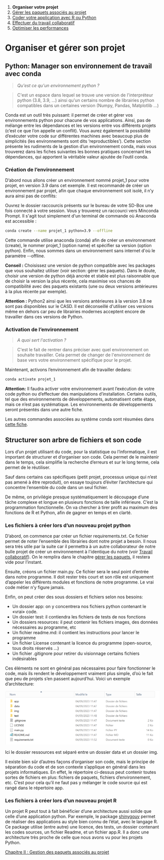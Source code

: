 1. **Organiser votre projet**
2. [Gérer les paquets associés au projet](2_packages.md)
3. [Coder votre application avec R ou Python](3_code.md)
4. [Effectuer du travail collaboratif](4_collaborate.md)
5. [Optimiser les performances](5_performance.md)

# Organiser et gérer son projet

## Python: Manager son environnement de travail avec conda

> _Qu'est ce qu'un environnement python ?_

> C'est un espace dans lequel se trouve une version de l'interpréteur python (3.8, 3.9, ...) ainsi qu'un certains nombre de librairies python compatibles dans un certaines version (Numpy, Pandas, Matplotlib ...)

Conda est un outil très puissant: il permet de créer et gérer vos environnements python pour chacune de vos applications. Ainsi, pas de mélange entre les dépendances et les versions entre vos différents projets (c’est ce que l’on appelle un conflit). Vous aurez également la possibilité d’exécuter votre code sur différentes machines avec beaucoup plus de simplicités (les environnements sont dits ‘reproductibles’). Cette section présente les rudiments de la gestion d’un environnement conda, mais vous trouverez dans les fiches suivantes les bonnes pratiques concernant les dépendances, qui apportent la véritable valeur ajoutée de l’outil conda.

### Création de l’environnement

D’abord nous allons créer un environnement nommé projet_1 pour votre projet, en version 3.9 dans cet exemple. Il est recommandé de créer un environnement par projet, afin que chaque environnement soit isolé, il n’y aura ainsi pas de conflits:

Ouvrez le dossier raccourcis présents sur le bureau de votre SD-Box une fois connecté à votre session. Vous y trouverez un raccourci vers Minconda Prompt. Il s'agit tout simplement d'un terminal de commande où Anaconda est accessible :

```bash
conda create --name projet_1 python=3.9 --offline
```

Cette commande utilise anaconda (conda) afin de créer un environnement (create), le nommer projet_1 (option name) et spécifier sa version (option python). Enfin, nous sommes dans un environnement sans internet d'où le paramètre --offline.

**Conseil :** Choisissez une version de python compatible avec les packages que vous souhaitez utiliser (voir section: gérer les paquets). Dans le doute, choisir une version de python déjà ancrée et stable est plus raisonnable que de choisir la version la plus récente, cela maximise vos chances de compatibilité avec des paquets existants (une ou deux versions antérieures à la plus récente par exemple).

**Attention :** Python2 ainsi que les versions antérieures à la version 3.8 ne sont pas disponibles sur le CASD. Il est déconseillé d'utiliser ces versions même en dehors car peu de librairies modernes acceptent encore de travailler dans ces versions de Python.

### Activation de l’environnement

> _A quoi sert l'activation ?_

> C'est le fait de rentrer dans préciser avec quel environnement on souhaite travailler. Cela permet de changer de l'environnement de base vers votre environnement spécifique pour le projet.

Maintenant, activons l’environnement afin de travailler dedans:

```bash
conda activate projet_1
```

**Attention:** Il faudra activer votre environnement avant l’exécution de votre code python ou d’effectuer des manipulations d’installation. Certains outils, tel que des environnements de développements, automatisent cette étape, mais ce n’est pas systématique. Les environnements de développements seront présentés dans une autre fiche.

Les autres commandes associées au système conda sont résumées dans [cette fiche](https://docs.conda.io/projects/conda/en/4.6.0/_downloads/52a95608c49671267e40c689e0bc00ca/conda-cheatsheet.pdf).

## Structurer son arbre de fichiers et son code

Lors d’un projet utilisant du code, pour la statistique ou l’informatique, il est important de structurer et d’organiser son code. Cela permet de le maintenir dans le temps, cela simplifie la recherche d’erreurs et sur le long terme, cela permet de le réutiliser.

Sauf dans certains cas spécifiques (petit projet, processus unique qui n’est pas amené à être reproduit), on essaye toujours d’éviter l’architecture qui concentre l’ensemble du code dans un seul fichier.

De même, on privilégie presque systématiquement le découpage d’une tâche complexe et longue en plusieurs fonctions de taille inférieure. C’est la programmation fonctionnelle. On va chercher à tirer profit au maximum des fonctions de R et Python, afin de gagner en temps et en clarté.

### Les fichiers à créer lors d’un nouveau projet python

D’abord, on commence par créer un fichier requirements.txt. Ce fichier permet de noter l’ensemble des librairies dont notre projet a besoin. Il nous sera très utile par la suite car il permettra à un autre collaborateur de notre bulle projet de créer un environnement à l'identique du notre (voir [Travail collaboratif](#Travail-collaboratif)). On le remplira dans le chapitre [gérer les paquets](#Gérer-les-paquets-associés-à-votre-projet), il restera vide pour l’instant.

Ensuite, créons un fichier main.py. Ce fichier sera le seul point d’entrée dans notre programme. Il doit rester très court et son rôle est uniquement d’appeler les différents modules et fonctions de notre programme. Le vrai code métier n’y figure jamais.

Enfin, on peut créer des sous dossiers et fichiers selon nos besoins:

- Un dossier app: on y concentrera nos fichiers python contenant le «vrai» code.
- Un dossier test: il contiendra les fichiers de tests de nos
  fonctions
- Un dossiers resources: il peut contenir les fichiers images, des données nécessaires au programme, etc
- Un fichier readme.md: il contient les instructions pour lancer le programme
- Un fichier License contenant la licence du programme (open-source, tous droits réservés …)
- Un fichier .gitignore pour retirer du visionnage certains fichiers indésirables

Ces éléments ne sont en général pas nécessaires pour faire fonctionner le code, mais ils rendent le développement vraiment plus simple, d’où le fait que peu de projets s’en passent aujourd’hui. Voici un exemple d’architecture:

<img src="images/arbre.png" alt="Arborescence" style="width:700px;"/>

Ici le dossier ressources est séparé entre un dossier data et un dossier img.

Il existe bien sûr d’autres façons d’organiser son code, mais le principe de séparation du code et de son contexte s’applique en général dans les projets informatiques. En effet, le répertoire ci-dessus peut contenir toutes sortes de fichiers en plus: fichiers de paquets, fichiers d’environnement, etc. C’est pour cela qu’il ne faut pas y mélanger le code source qui est rangé dans le répertoire app.

### Les fichiers à créer lors d’un nouveau projet R

Un projet R peut tout à fait bénéficier d’une architecture aussi solide que celle d’une application python. Par exemple, le package [shinygouv](https://github.com/spyrales/shinygouv) permet de réaliser des applications au style bien connu de l’état, avec le langage R. Ce package utilise (entre autre) une licence, des tests, un dossier contenant les codes sources, un fichier Readme, et un fichier app.R. Il a donc une architecture très proche de celle que nous avons vu pour les projets Python.

[Chapitre II : Gestion des paquets associés au projet](2_packages.md)
